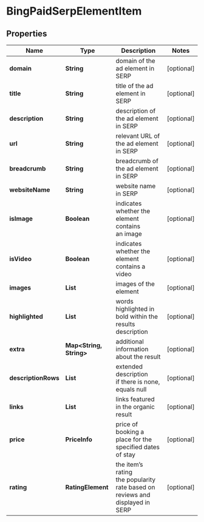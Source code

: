 # BingPaidSerpElementItem


## Properties

| Name | Type | Description | Notes |
|------------ | ------------- | ------------- | -------------|
**domain** | **String** | domain of the ad element in SERP |[optional]|
**title** | **String** | title of the ad element in SERP |[optional]|
**description** | **String** | description of the ad element in SERP |[optional]|
**url** | **String** | relevant URL of the ad element in SERP |[optional]|
**breadcrumb** | **String** | breadcrumb of the ad element in SERP |[optional]|
**websiteName** | **String** | website name in SERP |[optional]|
**isImage** | **Boolean** | indicates whether the element contains an image |[optional]|
**isVideo** | **Boolean** | indicates whether the element contains a video |[optional]|
**images** | **List<AiModeImagesElementInfo>** | images of the element |[optional]|
**highlighted** | **List<String>** | words highlighted in bold within the results description |[optional]|
**extra** | **Map<String, String>** | additional information about the result |[optional]|
**descriptionRows** | **List<String>** | extended description<br>if there is none, equals null |[optional]|
**links** | **List<AdLinkElement>** | links featured in the organic result |[optional]|
**price** | **PriceInfo** | price of booking a place for the specified dates of stay |[optional]|
**rating** | **RatingElement** | the item’s rating <br>the popularity rate based on reviews and displayed in SERP |[optional]|